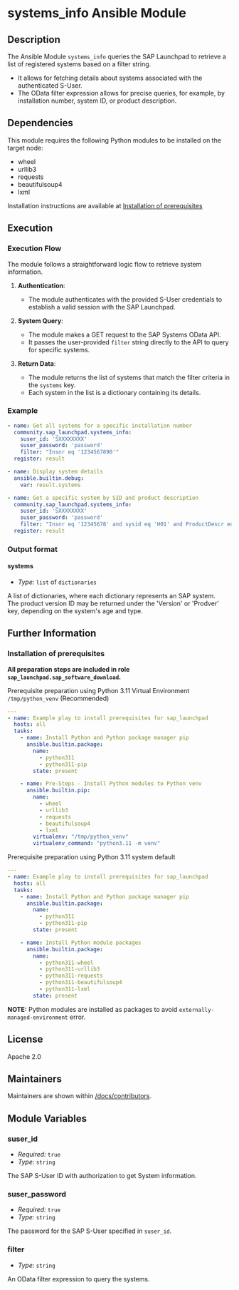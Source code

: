 # systems_info Ansible Module

## Description
The Ansible Module `systems_info` queries the SAP Launchpad to retrieve a list of registered systems based on a filter string.
- It allows for fetching details about systems associated with the authenticated S-User.
- The OData filter expression allows for precise queries, for example, by installation number, system ID, or product description.

## Dependencies
This module requires the following Python modules to be installed on the target node:

- wheel
- urllib3
- requests
- beautifulsoup4
- lxml

Installation instructions are available at [Installation of prerequisites](#installation-of-prerequisites)

## Execution

### Execution Flow
The module follows a straightforward logic flow to retrieve system information.

1.  **Authentication**:
    *   The module authenticates with the provided S-User credentials to establish a valid session with the SAP Launchpad.

2.  **System Query**:
    *   The module makes a GET request to the SAP Systems OData API.
    *   It passes the user-provided `filter` string directly to the API to query for specific systems.

3.  **Return Data**:
    *   The module returns the list of systems that match the filter criteria in the `systems` key.
    *   Each system in the list is a dictionary containing its details.

### Example
```yaml
- name: Get all systems for a specific installation number
  community.sap_launchpad.systems_info:
    suser_id: 'SXXXXXXXX'
    suser_password: 'password'
    filter: "Insnr eq '1234567890'"
  register: result

- name: Display system details
  ansible.builtin.debug:
    var: result.systems

- name: Get a specific system by SID and product description
  community.sap_launchpad.systems_info:
    suser_id: 'SXXXXXXXX'
    suser_password: 'password'
    filter: "Insnr eq '12345678' and sysid eq 'H01' and ProductDescr eq 'SAP S/4HANA'"
  register: result
```

### Output format
#### systems
- _Type:_ `list` of `dictionaries`<br>

A list of dictionaries, where each dictionary represents an SAP system.<br>
The product version ID may be returned under the 'Version' or 'Prodver' key, depending on the system's age and type.

## Further Information
### Installation of prerequisites
**All preparation steps are included in role `sap_launchpad.sap_software_download`.**</br>

Prerequisite preparation using Python 3.11 Virtual Environment `/tmp/python_venv` (Recommended)
```yaml
---
- name: Example play to install prerequisites for sap_launchpad
  hosts: all
  tasks:
    - name: Install Python and Python package manager pip
      ansible.builtin.package:
        name:
          - python311
          - python311-pip
        state: present

    - name: Pre-Steps - Install Python modules to Python venv
      ansible.builtin.pip:
        name:
          - wheel
          - urllib3
          - requests
          - beautifulsoup4
          - lxml
        virtualenv: "/tmp/python_venv"
        virtualenv_command: "python3.11 -m venv"
```

Prerequisite preparation using Python 3.11 system default</br>
```yaml
---
- name: Example play to install prerequisites for sap_launchpad
  hosts: all
  tasks:
    - name: Install Python and Python package manager pip
      ansible.builtin.package:
        name:
          - python311
          - python311-pip
        state: present

    - name: Install Python module packages
      ansible.builtin.package:
        name:
          - python311-wheel
          - python311-urllib3
          - python311-requests
          - python311-beautifulsoup4
          - python311-lxml
        state: present
```
**NOTE:** Python modules are installed as packages to avoid `externally-managed-environment` error.

## License
Apache 2.0

## Maintainers
Maintainers are shown within [/docs/contributors](./CONTRIBUTORS.md).

## Module Variables
### suser_id
- _Required:_ `true`<br>
- _Type:_ `string`<br>

The SAP S-User ID with authorization to get System information.

### suser_password
- _Required:_ `true`<br>
- _Type:_ `string`<br>

The password for the SAP S-User specified in `suser_id`.

### filter
- _Type:_ `string`<br>

An OData filter expression to query the systems.
